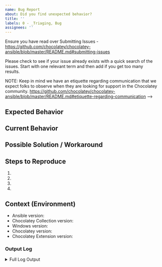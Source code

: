 ```yaml
---
name: Bug Report
about: Did you find unexpected behavior?
title: ''
labels: 0 - _Triaging, Bug
assignees: ''
---
```


Ensure you have read over Submitting Issues -
https://github.com/chocolatey/chocolatey-ansible/blob/master/README.md#submitting-issues

Please check to see if your issue already exists with a quick search of the issues. Start with one relevant term and then add if you get too many results.

NOTE: Keep in mind we have an etiquette regarding communication that we expect folks to observe when they are looking for support in the Chocolatey community. https://github.com/chocolatey/chocolatey-ansible/blob/master/README.md#etiquette-regarding-communication
-->

## Expected Behavior

## Current Behavior

## Possible Solution / Workaround

## Steps to Reproduce

1.
1.
1.
1.

## Context (Environment)

* Ansible version: 
* Chocolatey Collection version: 
* Windows version: 
* Chocolatey version: 
* Chocolatey Extension version: 

### Output Log
<!--
When including the log information, please ensure you have run the command with --debug --verbose. It provides important information for determining an issue

- Make sure there is no sensitive data shared.
- We need ALL output, not just what you may believe is relevant.
- We need ALL OUTPUT (including the configuration information), see https://gist.github.com/ferventcoder/b1300b91c167c8ac8205#file-error-txt-L1-L41 for what we need.
- If it is hard to reproduce with debug/verbose, the log file already logs with those parameters, just grab the relevant section from the log file (in the logs directory of your Chocolatey install).
-->


<details>
<summary>Full Log Output</summary>

<p>

~~~sh
PLACE LOG CONTENT HERE - WE NEED _ALL_ DETAILED OUTPUT BASED ON THE ABOVE TO BE ABLE TO PROVIDE SUPPORT (YOU WILL FIND THAT IN THE $env:ChocolateyInstall\logs\chocolatey.log between the `=====`)
~~~

</p>

</details>